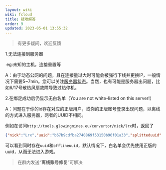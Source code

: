 ```yaml
---
layout: wiki
wiki: fcloud
title: 疑难解答
order: 9
updated: 2023-05-01 13:55:32
---
```


> 有更多疑问，欢迎反馈

1.无法连接到服务器

​	eg:未知的主机，连接重置等

​	A：由于动态公网的问题，且在连接量过大时可能会被强行下线并更换IP，一般情况下需要5~7min。您可以关注[服务器状态](https://mcweb.hzchu.top/status/)。当然，也有可能是服务器出问题，比如6/17号散热风扇故障导致过热停机。

2.在绑定成功后仍显示无白名单（You are not white-listed on this server!）

​	A：问题在于你的id存在对应的正版用户，或你的正版账号登录出现问题，以离线的方式进入服务器，两者的UUID不相同。

例如在访问`http://tools.glowingmines.eu/convertor/nick/lrx`时，返回了

```json
{"nick":"Lrx","uuid":"b67b9cdfba2740869f53150b96f01a33","splitteduuid":"b67b9cdf-ba27-4086-9f53-150b96f01a33","offlineuuid":"bf2bd774012d3c30a1de15b487ce700e","offlinesplitteduuid":"bf2bd774-012d-3c30-a1de-15b487ce700e","haspaid":"true"}
```

可以看到同时存在`uuid`和`offlineuuid`，默认情况下，白名单会优先使用正版的uuid，从而无法进入游戏。

> 在群内发送“**离线账号修复**”可解决
